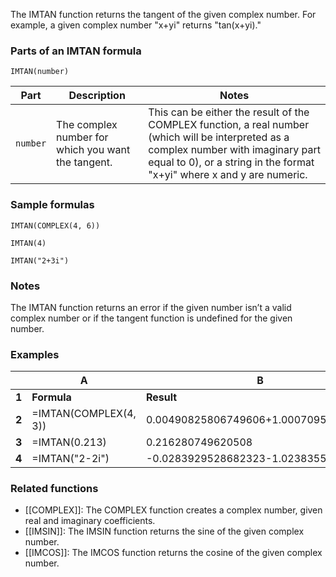 The IMTAN function returns the tangent of the given complex number. For example, a given complex number "x+yi" returns "tan(x+yi)."

### Parts of an IMTAN formula

`IMTAN(number)`

| **Part** | **Description** | **Notes** |
| --- | --- | --- |
| `number` | The complex number for which you want the tangent. | This can be either the result of the COMPLEX function, a real number (which will be interpreted as a complex number with imaginary part equal to 0), or a string in the format "x+yi" where x and y are numeric. |

### Sample formulas

`IMTAN(COMPLEX(4, 6))`

`IMTAN(4)`

`IMTAN("2+3i")`

### Notes

The IMTAN function returns an error if the given number isn’t a valid complex number or if the tangent function is undefined for the given number.

### Examples

|  | **A** | **B** |
| --- | --- | --- |
| **1** | **Formula** | **Result** |
| **2** | =IMTAN(COMPLEX(4, 3)) | 0.00490825806749606+1.00070953606723i |
| **3** | =IMTAN(0.213) | 0.216280749620508 |
| **4** | =IMTAN("2-2i") | -0.0283929528682323-1.02383559457047i |

### Related functions

* [[COMPLEX]]: The COMPLEX function creates a complex number, given real and imaginary coefficients.
* [[IMSIN]]: The IMSIN function returns the sine of the given complex number.
* [[IMCOS]]: The IMCOS function returns the cosine of the given complex number.